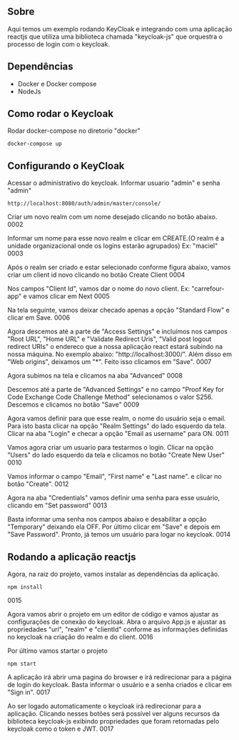 ## Sobre

Aqui temos um exemplo rodando KeyCloak e integrando com uma aplicação reactjs que utiliza uma biblioteca chamada "keycloak-js" que orquestra o processo de login com o keycloak.

## Dependências
- Docker e Docker compose
- NodeJs

## Como rodar o Keycloak

Rodar docker-compose no diretorio "docker"
```
docker-compose up
```

## Configurando o KeyCloak

Acessar o administrativo do keycloak. Informar usuario "admin" e senha "admin"

```
http://localhost:8080/auth/admin/master/console/
```

Criar um novo realm com um nome desejado clicando no botão abaixo. 
0002

Informar um nome para esse novo realm e clicar em CREATE.(O realm é a unidade organizacional onde os logins estarão agrupados) Ex: "maciel"
0003

Após o realm ser criado e estar selecionado conforme figura abaixo, vamos criar um client id novo clicando no botão Create Client
0004

Nos campos "Client Id", vamos dar o nome do novo client. Ex: "carrefour-app" e vamos clicar em Next
0005

Na tela seguinte, vamos deixar checado apenas a opção "Standard Flow" e clicar em Save.
0006

Agora descemos até a parte de "Access Settings" e incluímos nos campos "Root URL", "Home URL" e "Validate Redirect Uris", "Valid post logout redirect URIs" o endereco que a nossa aplicação react estará subindo na nossa máquina. No exemplo abaixo: "http://localhost:3000/". Além disso em "Web origins", deixamos um "*". Feito isso clicamos em "Save".
0007

Agora subimos na tela e clicamos na aba "Advanced"
0008

Descemos até a parte de "Advanced Settings" e no campo "Proof Key for Code Exchange Code Challenge Method" selecionamos o valor S256. Descemos e clicamos no botão "Save"
0009

Agora vamos definir para que esse realm, o nome do usuário seja o email. Para isto basta clicar na opção "Realm Settings" do lado esquerdo da tela. Clicar na aba "Login" e checar a opção "Email as username" para ON.
0011


Vamos agora criar um usuario para testarmos o login. Clicar na opção "Users" do lado esquerdo da tela e clicamos no botão "Create New User"
0010

Vamos informar o campo "Email", "First name" e "Last name". e clicar no botão "Create".
0012

Agora na aba "Credentials" vamos definir uma senha para esse usuário, clicando em "Set password"
0013

Basta informar uma senha nos campos abaixo e desabilitar a opção "Temporary" deixando ela OFF. Por último clicar em "Save" e depois em "Save Password". Pronto, já temos um usuário para logar no keycloak.
0014

## Rodando a aplicação reactjs

Agora, na raiz do projeto, vamos instalar as dependências da aplicação.

```
npm install
```
0015

Agora vamos abrir o projeto em um editor de código e vamos ajustar as configurações de conexão do keycloak. Abra o arquivo App.js e ajustar as propriedades "url", "realm" e "clientId" conforme as informações definidas no keycloak na criação do realm e do client.
0016

Por último vamos startar o projeto
```
npm start
```

A aplicação irá abrir uma pagina do browser e irá redirecionar para a página de login do keycloak. Basta informar o usuário e a senha criados e clicar em "Sign in".
0017

Ao ser logado automaticamente o keycloak irá redirecionar para a aplicação. Clicando nesses botões será possível ver alguns recursos da biblioteca keycloak-js exibindo propriedades que foram retornadas pelo keycloak como o token e JWT.
0017